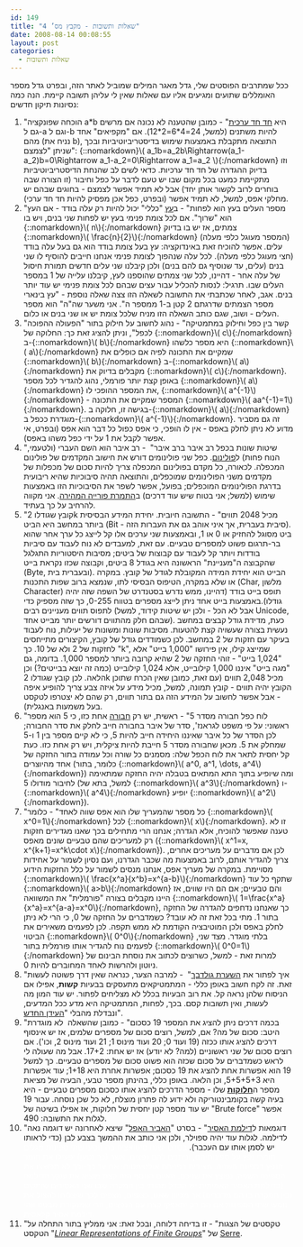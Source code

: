 ```yaml
---
id: 149
title: "שאלות ותשובות - מקבץ מס’ 4"
date: 2008-08-14 00:08:55
layout: post
categories: 
  - שאלות ותשובות
---
```

ככל שמתרבים הפוסטים שלי, גדל מאגר המילים שמוביל לאתר הזה, ובפרט גדל מספר האומללים שתועים ומגיעים אליו עם שאלות שאין לי עליהן תשובה קיימת. הנה כמה נסיונות תיקון חדשים:
<ol>
	<li>"הוכחה שפונקציה a*b היא <a href="http://he.wikipedia.org/wiki/%D7%94%D7%AA%D7%90%D7%9E%D7%94_%D7%97%D7%93-%D7%97%D7%93_%D7%A2%D7%A8%D7%9B%D7%99%D7%AA">חד חד ערכית</a>" - כמובן שהטענה לא נכונה אם מרשים גם ל-a וגם ל-b להיות משתנים (למשל, 24=4*6=2*12). אם "מקפיאים" אחד מהם (נניח את b), התוצאה מתקבלת באמצעות שימוש בדיסטריביוטיביות ובכך שניתן "לצמצם": {::nomarkdown}\( a_1b=a_2b\Rightarrow(a_1-a_2)b=0\Rightarrow a_1-a_2=0\Rightarrow a_1=a_2 \){:/nomarkdown} וזו בדיוק ההגדרה של חד חד ערכיות. כדאי לשים לב שהנחת הדיסטריביוטיביות מתקיימת כמעט בכל מקום שבו יש טעם לדבר על כפל וחיבור (זו הצורה שבה בוחרים לרוב לקשור אותן יחד) אבל לא תמיד אפשר לצמצם - בחוגים שבהם יש מחלקי אפס, למשל, לא תמיד אפשר (ובפרט, כפל אכן מפסיק להיות חד חד ערכי).</li>
	<li>"מספר העלים בעץ הוא לפחות" - ב<a href="http://he.wikipedia.org/wiki/%D7%A2%D7%A5_(%D7%AA%D7%95%D7%A8%D7%AA_%D7%94%D7%92%D7%A8%D7%A4%D7%99%D7%9D)">עץ</a> "כללי" יכול להיות רק עלה בודד - אם העץ הוא "שרוך". אם לכל צומת פנימי בעץ יש לפחות שני בנים, ויש בו {::nomarkdown}\( n\){:/nomarkdown} צמתים, אז יש בו בדיוק {::nomarkdown}\( \frac{n}{2}\){:/nomarkdown} (המספר מעוגל כלפי מעלה) עלים. אפשר להוכיח זאת באינדוקציה: עץ בעל צומת בודד הוא גם בעל עלה בודד (חצי מעוגל כלפי מעלה). לכל עלה שנהפוך לצומת פנימי אנחנו חייבים להוסיף לו שני בנים (עלים, עד שנוסיף גם להם בנים) ולכן קיבלנו שני עלים חדשים תמורת חיסול של עלה אחר - דהיינו, לכל שני צמתים שהוספנו לעץ, קיבלנו עלייה של 1 במספר העלים שבו. תרגיל: לנסות להכליל עבור עצים שבהם לכל צומת פנימי יש עוד יותר בנים. אגב, לאחר שכתבתי את התשובה לשאלה הזו צצה שאלה נוספת - "עץ בינארי מספר הצמתים שדרגתם 2 קטן ב-1 ממספר ה". אני משער שה"ה" הוא מספר העלים - ושוב, שגם כותב השאלה הזו מניח שלכל צומת יש או שני בנים או כלום.</li>
	<li>"קשר בין כפל וחילוק במתמטיקה" - נהוג לחשוב על חילוק בתור "הפעולה ההפוכה לכפל", וניתן להציג זאת כך: החלוקה של {::nomarkdown}\( c\){:/nomarkdown} ב-{::nomarkdown}\( b\){:/nomarkdown} היא מספר כלשהו {::nomarkdown}\( a\){:/nomarkdown} שמקיים את התכונה לפיה אם כופלים את {::nomarkdown}\( b\){:/nomarkdown} ב-{::nomarkdown}\( a\){:/nomarkdown} מקבלים בדיוק את {::nomarkdown}\( c\){:/nomarkdown}. באופן קצת יותר פורמלי, נהוג להגדיר לכל מספר {::nomarkdown}\( a\){:/nomarkdown} את המספר ההופכי לו, {::nomarkdown}\( a^{-1}\){:/nomarkdown} - המספר שמקיים את התכונה {::nomarkdown}\( aa^{-1}=1\){:/nomarkdown}. בגישה זו, חלוקה ב-{::nomarkdown}\( a\){:/nomarkdown} מוגדרת ככפל ב-{::nomarkdown}\( a^{-1}\){:/nomarkdown}. זה גם מסביר מדוע לא ניתן לחלק באפס - אין לו הופכי, כי אפס כפול כל דבר הוא אפס (ובפרט, אי אפשר לקבל את 1 על ידי כפל משהו באפס).</li>
	<li>"שיטות שונות בכפל רב איבר ברב איבר"  - רב איבר הוא השם העברי (ולטעמי, הנוח פחות) ל<a href="http://he.wikipedia.org/wiki/%D7%A4%D7%95%D7%9C%D7%99%D7%A0%D7%95%D7%9D">פולינום</a>. כפל שני פולינומים דורש את חישוב המקדמים של פולינום המכפלה. לכאורה, כל מקדם בפולינום המכפלה צריך להיות סכום של מכפלות של מקדמים משני הפולינומים שמוכפלים, והתוצאה תהיה סיבוכיות שהיא ריבועית בדרגת הפולינומים המוכפלים; בפועל, אפשר לשפר את הסיבוכיות הזו באמצעות שימוש (למשל; אני בטוח שיש עוד דרכים) ב<a href="http://en.wikipedia.org/wiki/Fast_Fourier_transform">התמרת פורייה המהירה</a>. אני מקווה להרחיב על כך בעתיד.</li>
	<li>"קובץ שגודלו 2k מכיל 2048 תווים" - התשובה חיובית. יחידת המידע הבסיסית ביותר במחשב היא הביט (Bit - סיבית בעברית, אך איני אוהב גם את העברות הזה). ביט מסוגל להחזיק או 0 או 1, ובאמצעות שני ערכים אלו קל לייצג כל ערך אחר שהוא בר-תרגום פשוט למספרים טבעיים. עם זאת, למעבדים לא נוח לעבוד עם סיביות בודדות ויותר קל לעבוד עם קבוצות של ביטים; מסיבות היסטוריות התגלגל שהקבוצה ה"מעניינת" הראשונה היא בגודל 8 ביטים, וקבוצה שכזו נקראת בייט (Byte, ובעברית בית). הבייט הוא יחידת המידה המקובלת לגודל של קובץ. במקרה או שלא במקרה, הטיפוס הבסיסי לתו, שנמצא ברוב שפות התכנות (Char, מלשון Character) תופס בייט בודד (דהיינו, ממש נדרש בסטנדרט של השפה שזה יהיה גודלו).באמצעות בייט אחד ניתן לייצג מספרים בטווח 0-255, כך שזה מספיק כדי לתפוס תווים מעניינים רבים (אבל לא הכל - ולכן יש שיטות קידוד, למשל Unicode, שבהם חלק מהתווים דורשים יותר מבייט אחד). כעת, מדידת גודל קבצים במחשב נעשית בצורה שעשויה קצת להטעות. מסיבות שונות ומשונות של יעילות, נוח לעבוד בעיקר עם חזקות של 2 במחשב. לכן כשמודדים גודל של קובץ, הקיצורים מתייחסים לחזקות של 2 ולא של 10. כך "k", שמייצג קילו, אין פירושו "1,000 בייט" אלא "1,024 בייט" - זוהי החזקה של 2 שהיא קרובה ביותר למספר 1,000. בדומה, גם "מגה בייט" איננו 1,000 קילובייט, אלא 1,024 קילובייט (כמה זה יוצא בבייטים?) וכן הלאה. לכן קובץ שגודלו 2k מכיל 2,048 תווים (עם זאת, כמובן שאין הכרח שתוכן הקובץ יהיה תווים - קובץ תמונה, למשל, מכיל מידע על איזה צבע צריך להופיע איפה - אבל אפשר לחשוב על המידע הזה גם בתור תווים, רק שהם לא יצטרפו לטקסט בעל משמעות באנגלית).</li>
	<li>"לוח כפל חבורה מסדר 5" - ראשית, יש רק <a href="http://he.wikipedia.org/wiki/%D7%97%D7%91%D7%95%D7%A8%D7%94_(%D7%9E%D7%91%D7%A0%D7%94_%D7%90%D7%9C%D7%92%D7%91%D7%A8%D7%99)">חבורה</a> אחת כזו, כי 5 הוא מספר ראשוני: על פי משפט לגראנז', סדר של איבר בחבורה חייב לחלק את סדר החבורה; לכן הסדר של כל איבר שאיננו היחידה חייב להיות 5, כי לא קיים מספר בין 1 ו-5 שמחלק את 5. מכאן שחבורה מסדר 5 חייבת להיות ציקלית, ויש רק אחת כזו. כעת קל יחסית לתאר את לוח הכפל שלה: מסמנים כל שורה וכל עמודה בתור החזקה של אחד מהיוצרים (כלומר, בתור {::nomarkdown}\( a^0, a^1, \dots, a^4\){:/nomarkdown}) ומה שיופיע בתוך התא המתאים בטבלה יהיה החזקה שמתאימה לחיבור מודולו 5 (למשל, בתא של {::nomarkdown}\( a^3\){:/nomarkdown} ו-{::nomarkdown}\( a^4\){:/nomarkdown} יופיע {::nomarkdown}\( a^2\){:/nomarkdown}).</li>
	<li>"כל מספר שהמעריך שלו הוא אפס שווה לאחד" - כלומר {::nomarkdown}\( x^0=1\){:/nomarkdown} לכל {::nomarkdown}\( x\){:/nomarkdown}. זו לא טענה שאפשר להוכיח, אלא הגדרה; אנחנו הרי מתחילים בכך שאנו מגדירים חזקות רק למעריכים שהם טבעיים שונים מאפס ({::nomarkdown}\( x^1=x, x^{k+1}=x^k\cdot x\){:/nomarkdown}). לכן אם מדברים על מעריכים אחרים, צריך להגדיר אותם, לרוב באמצעות מה שכבר הגדרנו, ועם נסיון לשמור על אחידות מסויימת. במקרה של מעריך אפס, אנחנו מנסים לשמור על כלל החזקות הידוע {::nomarkdown}\( \frac{x^a}{x^b}=x^{a-b}\){:/nomarkdown} שתקף כל עוד {::nomarkdown}\( a&gt;b\){:/nomarkdown} והם טבעיים; אם הם היו שווים, אז היינו מקבלים בצורה "פורמלית" את המשוואה {::nomarkdown}\( 1=\frac{x^a}{x^a}=x^{a-a}=x^0\){:/nomarkdown}, כך שאנחנו נדחפים להגדרה של החזקה בתור 1. מתי בכל זאת זה לא עובד? כשמדברים על החזקה של 0, כי הרי לא ניתן לחלק באפס ולכן המוטיבציה הקודמת לא ממש תקפה. לכן לפעמים משאירים את הביטוי {::nomarkdown}\( 0^0\){:/nomarkdown} בלתי מוגדר. מצד שני, לפעמים נוח להגדיר אותו פורמלית בתור {::nomarkdown}\( 0^0=1\){:/nomarkdown} למרות זאת - למשל, כשרוצים לכתוב את נוסחת הבינום של ניוטון ולהרשות לאחד המחוברים להיות 0.</li>
	<li>"איך לפתור את <a href="http://he.wikipedia.org/wiki/%D7%94%D7%A9%D7%A2%D7%A8%D7%AA_%D7%92%D7%95%D7%9C%D7%93%D7%91%D7%9A">השערת גולדבך</a>"  - למרבה הצער, כנראה שאין דרך פשוטה לעשות זאת. זה לקח חשוב באופן כללי - המתמטיקאים מתעסקים בבעיות <strong>קשות</strong>, אפילו אם הניסוח שלהן נראה קל. את רוב הבעיות בכלל לא מצליחים לפתור. יש עוד המון מה לעשות, ואין תשובות קסם. בכך, לפחות, המתמטיקה היא מדע ככל המדעים, ונבדלת מהבלי "<a href="http://he.wikipedia.org/wiki/%D7%94%D7%A2%D7%99%D7%93%D7%9F_%D7%94%D7%97%D7%93%D7%A9">העידן החדש</a>".</li>
	<li>"בכמה דרכים ניתן להציג את המספר 19 כסכום" - כמובן שהשאלה  לא מוגדרת היטב: סכום של מה? אם, למשל, רוצים סכום של מספרים שלמים, אז יש אינסוף דרכים להציג אותו ככזה (19 ועוד 0; 20 ועוד מינוס 1; 21 ועוד מינוס 2, וכו'). אם רוצים סכום של שני ראשוניים (למה? לא יודע) אז יש אחת: 17+2. אבל מה שעולה לי לראש כשמדברים על סכום שכזה הוא פשוט סכום של מספרים טבעיים. כך למשל 19 הוא אפשרות אחת להציג את 19 כסכום; אפשרות אחרת היא 1+18; עוד אפשרות היא 5+5+5+3, וכן הלאה. באופן כללי, בהינתן מספר טבעי, הבעיה של מציאת מספר ה<a href="http://en.wikipedia.org/wiki/Partition_(number_theory)"><strong>חלוקות</strong></a> שלו - מספר הדרכים להציג אותו כסכום מספרים טבעיים - היא בעיה קשה בקומבינטוריקה ולא ידוע לה פתרון מוצלח, לא כל שכן נוסחה. עבור 19 יש עוד מספר קטן יחסית של חלוקות, אז אפילו בשיטה של "Brute force" אפשר לגלות את התשובה: 490.</li>
	<li>"דוגמאות ל<a href="http://www.gadial.net/?p=21">דילמת האסיר</a>" - בסרט "<a href="http://he.wikipedia.org/wiki/%D7%94%D7%90%D7%91%D7%99%D7%A8_%D7%94%D7%90%D7%A4%D7%9C">האביר האפל</a>" שיצא לאחרונה יש דוגמה נאה לדילמה. לגלות עוד יהיה ספוילר, ולכן אני כותב את ההמשך בצבע לבן (כדי לראותו יש לסמן אותו עם העכבר). <span style="color: #ffffff;">בסרט ישנה סיטואציה בה נוסעי שתי ספינות מגלים חומרי נפץ על ספינותיהם, וניתנים להם נפצים, אשר (כך נטען) יפעילו את חומר הנפץ בספינה השניה. מציבים בפניהם אולטימטום: אם עד כך-וכך לא תפוצצו את הספינה השניה, נפוצץ את שניכם. האיום הנוסף הזה קצת מוציא את עוקץ הדילמה (בדילמת האסיר האמיתית יש הבדל מהותי בין המקרה שבו שני האסירים שותקים ובין המקרה בו הם מדברים) אך מכיוון שאנו, כצופים, מצפים לכך שיצליחו להציל את נוסעי שתי הספינות אם הם רק יתאפקו קצת עם הנפצים, הרי שמנקודת מבטנו זוהי דילמת אסיר קלאסית. </span></li>
	<li>"טקסטים של הצגות" - זו בדיחה דלוחה, ובכל זאת: אני ממליץ בתור התחלה על הטקסט "<a href="http://www.amazon.com/Linear-Representations-Finite-Graduate-Mathematics/dp/0387901906"><cite class="book"><em>Linear Representations of Finite Groups</em></cite></a>" של <a href="http://en.wikipedia.org/wiki/Jean-Pierre_Serre">Serre</a>.</li>
</ol>
